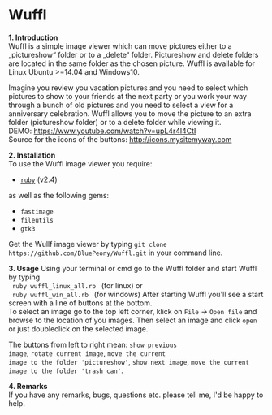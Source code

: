# Wuffl
<strong> 1. Introduction </strong>  
Wuffl is a simple image viewer which can move pictures either to a „pictureshow“ folder or to a „delete“ folder. Pictureshow and delete folders are located in the same folder as the chosen picture. Wuffl is available for Linux Ubuntu >=14.04 and Windows10.  

Imagine you review you vacation pictures and you need to select which pictures to show to your friends at the next party or you work your way through a bunch of old pictures and you need to select a view for a anniversary celebration. Wuffl allows you to move the picture to an extra folder (pictureshow folder) or to a delete folder while viewing it.  <br>
DEMO: https://www.youtube.com/watch?v=upL4r4l4CtI<br>
Source for the icons of the buttons: http://icons.mysitemyway.com  

<strong> 2. Installation </strong>  
To use the Wuffl image viewer you require:
<ul>
  <li> <a href="https://www.ruby-lang.org/en/downloads/"><code>ruby</code></a> (v2.4)
</ul>
as well as the following gems:  
<ul>
  <li><code>fastimage</code>
  <li><code>fileutils</code>
  <li><code>gtk3</code>
</ul>  

Get the Wullf image viewer by typing ```git clone https://github.com/BluePeony/Wuffl.git``` in your command line.

<strong>3. Usage</strong>
Using your terminal or cmd go to the Wuffl folder and start Wuffl by typing  
<code> ruby wuffl_linux_all.rb </code> (for linux) or  
<code> ruby wuffl_win_all.rb </code> (for windows)
After starting Wuffl you'll see a start screen with a line of buttons at the bottom.  
To select an image go to the top left corner, klick on <code>File</code> → <code>Open file</code> and browse to the location of you images. Then select an image and click <code>open</code> or just doubleclick on the selected image. 

The buttons from left to right mean: <code>show previous image</code>, <code>rotate current image</code>, <code>move the current image to the folder 'pictureshow'</code>, <code>show next image</code>, <code>move the current image to the folder 'trash can'</code>.

<strong>4. Remarks</strong>  
If you have any remarks, bugs, questions etc. please tell me, I'd be happy to help. 
